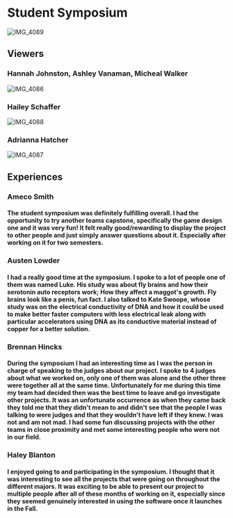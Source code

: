 # Student Symposium

![IMG_4089](https://github.com/yabetsg/Enabling-the-Circular-Economy-by-Bringing-AI-to-Resale/assets/112116586/0f2a199c-ab4e-4b20-a8e1-e9069299a0e0)

## Viewers
### Hannah Johnston, Ashley Vanaman, Micheal Walker
![IMG_4086](https://github.com/yabetsg/Enabling-the-Circular-Economy-by-Bringing-AI-to-Resale/assets/112116586/79d150d9-7377-4ceb-94e8-35d76bc50488)
### Hailey Schaffer
![IMG_4088](https://github.com/yabetsg/Enabling-the-Circular-Economy-by-Bringing-AI-to-Resale/assets/112116586/934602b9-c749-4ebd-94c7-5a3030104683)
### Adrianna Hatcher
![IMG_4087](https://github.com/yabetsg/Enabling-the-Circular-Economy-by-Bringing-AI-to-Resale/assets/112116586/55a20bdf-4e3f-46e2-aea0-9609f26e6234)

## Experiences

### Ameco Smith
#### The student symposium was definitely fulfilling overall. I had the opportunity to try another teams capstone, specifically the game design one and it was very fun! It felt really good/rewarding to display the project to other people and just simply answer questions about it. Especially after working on it for two semesters.

### Austen Lowder
#### I had a really good time at the symposium. I spoke to a lot of people one of them was named Luke. His study was about fly brains and how their serotonin auto receptors work; How they affect a maggot's growth. Fly brains look like a penis, fun fact. I also talked to Kate Swoope, whose study was on the electrical conductivity of DNA and how it could be used to make better faster computers with less electrical leak along with particular accelerators using DNA as its conductive material instead of copper for a better solution.

### Brennan Hincks
#### During the symposium I had an interesting time as I was the person in charge of speaking to the judges about our project. I spoke to 4 judges about what we worked on, only one of them was alone and the other three were together all at the same time. Unfortunately for me during this time my team had decided then was the best time to leave and go investigate other projects. It was an unfortunate occurrence as when they came back they told me that they didn't mean to and didn't see that the people I was talking to were judges and that they wouldn't have left if they knew. I was not and am not mad. I had some fun discussing projects with the other teams in close proximity and met some interesting people who were not in our field. 

### Haley Blanton
#### I enjoyed going to and participating in the symposium. I thought that it was interesting to see all the projects that were going on throughout the different majors. It was exciting to be able to present our project to multiple people after all of these months of working on it, especially since they seemed genuinely interested in using the software once it launches in the Fall.
